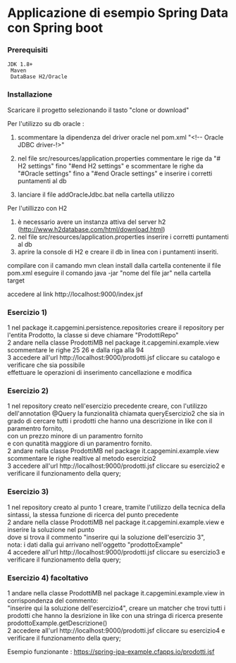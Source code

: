 # Applicazione di esempio Spring Data con Spring boot


### Prerequisiti
    JDK 1.8+
	 Maven
	 DataBase H2/Oracle
	
### Installazione

Scaricare il progetto selezionando il tasto "clone or download"

Per l'utilizzo su db oracle :

 1) scommentare la dipendenza del driver oracle nel pom.xml
   "<!-- Oracle JDBC driver-!>"


 2) nel file src/resources/application.properties commentare le rige da   "# H2 settings" fino "#end H2 settings" e scommentare le righe da  "#Oracle settings" fino a "#end Oracle settings"  e inserire i corretti puntamenti al db
 
 
  
 3) lanciare il file addOracleJdbc.bat nella cartella utilizzo

Per l'utillizzo con H2
  1) è necessario avere un instanza attiva del server h2 (http://www.h2database.com/html/download.html)
  2) nel file src/resources/application.properties inserire i corretti puntamenti al db
  3) aprire la console di H2 e creare il db  in linea con i puntamenti inseriti.

compilare  con il camando mvn clean install dalla cartella contenente il file pom.xml
eseguire il comando java -jar "nome del file jar" nella cartella target

accedere al link http://localhost:9000/index.jsf





### Esercizio 1)

 1 nel package it.capgemini.persistence.repositories creare il repository per l'entita Prodotto,  la classe si deve chiamare "ProdottiRepo" </br>
 2 andare nella classe ProdottiMB nel package it.capgemini.example.view  scommentare le righe 25 26 e dalla riga alla 94 </br>
 3 accedere all'url http://localhost:9000/prodotti.jsf cliccare su catalogo e verificare che sia possibile </br>
     effettuare le operazioni di inserimento cancellazione e modifica </br>
 
### Esercizio 2)

 1 nel repository creato nell'esercizio precedente creare, con l'utilizzo dell'annotation @Query la funzionalità chiamata 
 queryEsercizio2  che sia in grado di cercare tutti i prodotti che hanno una descrizione in like 
   con il paramentro fornito, </br>con un prezzo minore di un paramentro fornito</br> 
   e con qunatità maggiore di un paramentro fornito.</br> 
 2 andare nella classe ProdottiMB nel package it.capgemini.example.view  scommentare le righe realtive al metodo esercizio2</br> 
 3 accedere all'url http://localhost:9000/prodotti.jsf cliccare su esercizio2 e verificare il funzionamento della query;</br> 

### Esercizio 3)

 1 nel repository creato al punto 1 creare, tramite l'utilizzo della tecnica della sintassi, la stessa funzione 
      di ricerca del punto precedente</br> 
 2 andare nella classe ProdottiMB nel package it.capgemini.example.view   e inserire la soluzione nel punto </br> 
     dove si trova il commento "inserire qui la soluzione dell'esercizio 3",</br> nota: i dati dalla gui arrivano nell'oggetto  "prodottoExample"</br>
 4 accedere all'url http://localhost:9000/prodotti.jsf cliccare su esercizio3 e verificare il funzionamento della query;</br> 
 
### Esercizio 4) facoltativo
  
  1 andare nella classe ProdottiMB nel package it.capgemini.example.view   in corrispondenza del commento: </br>"inserire qui la soluzione dell'esercizio4",
    creare un matcher che trovi tutti i prodotti che hanno la desrizione in like con una stringa di ricerca presente prodottoExample.getDescrizione()  </br> 
  2 accedere all'url http://localhost:9000/prodotti.jsf cliccare su esercizio4 e verificare il funzionamento della query;</br>


Esempio funzionante : https://spring-jpa-example.cfapps.io/prodotti.jsf







